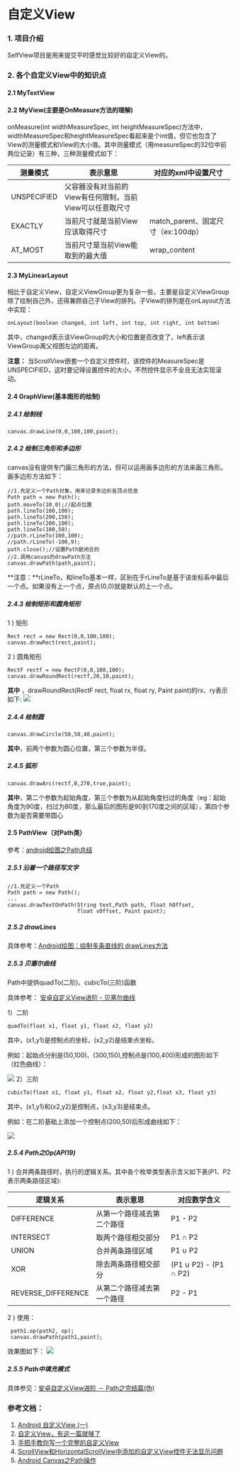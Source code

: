 # 自定义View
### 1. 项目介绍
 SelfView项目是用来提交平时感觉比较好的自定义View的。
### 2. 各个自定义View中的知识点
 #### 2.1 MyTextView
 #### 2.2 MyView(主要是OnMeasure方法的理解)
 onMeasure(int widthMeasureSpec, int heightMeasureSpec)方法中，widthMeasureSpec和heightMeasureSpec看起来是个int值，但它也包含了View的测量模式和View的大小值。其中测量模式（用measureSpec的32位中前两位记录）有三种，三种测量模式如下：
 
 
 | 测量模式 | 表示意思 | 对应的xml中设置尺寸
 | ------  | ------ |------|
 | UNSPECIFIED  | 父容器没有对当前的View有任何限制，当前View可以任意取尺寸 | |
 |EXACTLY|当前尺寸就是当前View应该取得尺寸 | match_parent、固定尺寸（ex:100dp） |
 |AT_MOST|当前尺寸是当前View能取到的最大值 | wrap_content|

 #### 2.3 MyLinearLayout
 相比于自定义View，自定义ViewGroup更为复杂一些，主要是自定义ViewGroup除了绘制自己外，还得兼顾自己子View的排列。子View的排列是在onLayout方法中实现：
 ```
 onLayout(boolean changed, int left, int top, int right, int bottom)
 ```
其中，changed表示该ViewGroup的大小和位置是否改变了，left表示该ViewGroup离父视图左边的距离。

**注意：**
 当ScrollView嵌套一个自定义控件时，该控件的MeasureSpec是UNSPECIFIED，这时要记得设置控件的大小，不然控件显示不全且无法实现滚动。
 #### 2.4 GraphView(基本图形的绘制)
 ##### 2.4.1 绘制线
 ```
 canvas.drawLine(0,0,100,100,paint);
 ```
 ##### 2.4.2 绘制三角形和多边形
 canvas没有提供专门画三角形的方法，但可以运用画多边形的方法来画三角形。画多边形方法如下：
 ```
 //1.先定义一个Path对象，用来记录多边形各顶点信息
 Path path = new Path();
 path.moveTo(10,0);//起点位置
 path.lineTo(100,100);
 path.lineTo(200,150);
 path.lineTo(200,100);
 path.lineTo(100,50);
 //path.rLineTo(100,100);
 //path.rLineTo(-100,9);
 path.close();//设置Path是闭合的
 //2.调用canvas的drawPath方法
 canvas.drawPath(path,paint);
 ```
 **注意：**rLineTo，和lineTo基本一样，区别在于rLineTo是基于该坐标系中最后一个点。如果没有上一个点，原点(0,0)就是默认的上一个点。
 ##### 2.4.3 绘制矩形和圆角矩形
 1 ) 矩形
 ```
 Rect rect = new Rect(0,0,100,100);
 canvas.drawRect(rect,paint);
 ```
 2 ) 圆角矩形
 ```
 RectF rectf = new RectF(0,0,100,100);
 canvas.drawRoundRect(rectf,20,10,paint);
 ```
 **其中**
 ，drawRoundRect(RectF rect, float rx, float ry, Paint paint)的rx、ry表示如下:
 ![](img/rectround.png)
 ##### 2.4.4 绘制圆
 ```
 canvas.drawCircle(50,50,40,paint);
 ```
 **其中**，前两个参数为圆心位置，第三个参数为半径。
 ##### 2.4.5 弧形
 ```
 canvas.drawArc(rectf,0,270,true,paint);
 ```
 **其中**，第二个参数为起始角度，第三个参数为从起始角度扫过的角度（eg：起始角度为90度，扫过为80度，那么最后的图形是90到170度之间的区域），第四个参数为是否需要带圆心
 #### 2.5 PathView（对Path类）

 参考：[android绘图之Path总结](https://ghui.me/post/2015/10/android-graphics-path/)

 ##### 2.5.1 沿着一个路径写文字
 ```
 //1.先定义一个Path
 Path path = new Path();
 ...
 canvas.drawTextOnPath(String text,Path path, float hOffset,
                       float vOffset, Paint paint);
 ```
 ##### 2.5.2 drawLines
 具体参考：[Android绘图：绘制多条直线的 drawLines方法](http://www.jcodecraeer.com/a/anzhuokaifa/androidkaifa/2012/1224/739.html)
 ##### 2.5.3 贝塞尔曲线
 Path中提供quadTo(二阶)、cubicTo(三阶)函数

 具体参考： [安卓自定义View进阶 - 贝塞尔曲线](http://blog.csdn.net/u013831257/article/details/51281136)

 1）二阶
 ```
 quadTo(float x1, float y1, float x2, float y2)
 ```
 其中，(x1,y1)是控制点的坐标，(x2,y2)是结束点坐标。

 例如：起始点分别是(50,100)、(300,150),控制点是(100,400)形成的图形如下（红色曲线）：

 ![](img/bezier_second.png)
 2）三阶
 ```
 cubicTo(float x1, float y1, float x2, float y2,float x3, float y3)
 ```
 其中，(x1,y1)和(x2,y2)是控制点，(x3,y3)是结束点。

 例如：在二阶基础上添加一个控制点(200,50)后形成曲线如下：

 ![](img/bezier_third.png)

 ##### 2.5.4 Path之Op(API19)
  1 ) 合并两条路径时，执行的逻辑关系。其中各个枚举类型表示含义如下表(P1、P2表示两条路径区域):

  | 逻辑关系| 表示意思 | 对应数学含义
  | ------  | ------ |------|
  | DIFFERENCE  | 从第一个路径减去第二个路径 | P1 - P2 |
  | INTERSECT | 取两个路径相交部分 | P1 ∩ P2 |
  | UNION |合并两条路径区域 | P1 ∪ P2|
  | XOR |除去两条路径相交部分 | (P1 ∪ P2) - (P1 ∩ P2)|
  | REVERSE_DIFFERENCE |从第二个路径减去第一个路径 | P2 - P1|

  2 ) 使用：

  ```
   path1.op(path2, op);
   canvas.drawPath(path1,paint);
  ```
  效果图如下：
  ![](img/path_op.png)
  ##### 2.5.5 Path中填充模式
  具体参见：[安卓自定义View进阶 － Path之完结篇(伪)](http://blog.csdn.net/u013831257/article/details/51477575)



 ### 参考文档：
 1. [Android 自定义View (一)](http://blog.csdn.net/lmj623565791/article/details/24252901)
 2. [自定义View，有这一篇就够了](http://blog.csdn.net/huachao1001/article/details/51577291)
 3. [手把手教你写一个完整的自定义View](http://blog.csdn.net/carson_ho/article/details/62037696)
 4. [ScrollView和HorizontalScrollView中添加的自定义View控件无法显示问题](http://blog.csdn.net/qq_25929547/article/details/53142161)
 5. [Android Canvas之Path操作](https://www.jianshu.com/p/9ad3aaae0c63)
